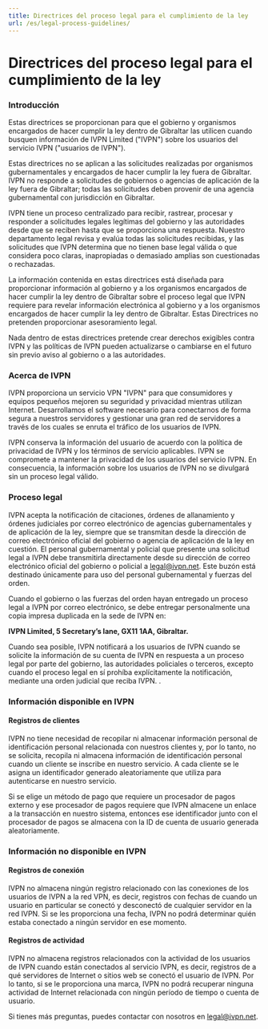 ```yaml
---
title: Directrices del proceso legal para el cumplimiento de la ley
url: /es/legal-process-guidelines/
---
```

# Directrices del proceso legal para el cumplimiento de la ley

### Introducción

Estas directrices se proporcionan para que el gobierno y organismos encargados de hacer cumplir la ley dentro de Gibraltar las utilicen cuando busquen información de IVPN Limited ("IVPN") sobre los usuarios del servicio IVPN ("usuarios de IVPN").

Estas directrices no se aplican a las solicitudes realizadas por organismos gubernamentales y encargados de hacer cumplir la ley fuera de Gibraltar. IVPN no responde a solicitudes de gobiernos o agencias de aplicación de la ley fuera de Gibraltar; todas las solicitudes deben provenir de una agencia gubernamental con jurisdicción en Gibraltar.

IVPN tiene un proceso centralizado para recibir, rastrear, procesar y responder a solicitudes legales legítimas del gobierno y las autoridades desde que se reciben hasta que se proporciona una respuesta. Nuestro departamento legal revisa y evalúa todas las solicitudes recibidas, y las solicitudes que IVPN determina que no tienen base legal válida o que considera poco claras, inapropiadas o demasiado amplias son cuestionadas o rechazadas.

La información contenida en estas directrices está diseñada para proporcionar información al gobierno y a los organismos encargados de hacer cumplir la ley dentro de Gibraltar sobre el proceso legal que IVPN requiere para revelar información electrónica al gobierno y a los organismos encargados de hacer cumplir la ley dentro de Gibraltar. Estas Directrices no pretenden proporcionar asesoramiento legal.

Nada dentro de estas directrices pretende crear derechos exigibles contra IVPN y las políticas de IVPN pueden actualizarse o cambiarse en el futuro sin previo aviso al gobierno o a las autoridades.

### Acerca de IVPN

IVPN proporciona un servicio VPN "IVPN" para que consumidores y equipos pequeños mejoren su seguridad y privacidad mientras utilizan Internet. Desarrollamos el software necesario para conectarnos de forma segura a nuestros servidores y gestionar una gran red de servidores a través de los cuales se enruta el tráfico de los usuarios de IVPN.

IVPN conserva la información del usuario de acuerdo con la política de privacidad de IVPN y los términos de servicio aplicables. IVPN se compromete a mantener la privacidad de los usuarios del servicio IVPN. En consecuencia, la información sobre los usuarios de IVPN no se divulgará sin un proceso legal válido.

### Proceso legal

IVPN acepta la notificación de citaciones, órdenes de allanamiento y órdenes judiciales por correo electrónico de agencias gubernamentales y de aplicación de la ley, siempre que se transmitan desde la dirección de correo electrónico oficial del gobierno o agencia de aplicación de la ley en cuestión. El personal gubernamental y policial que presente una solicitud legal a IVPN debe transmitirla directamente desde su dirección de correo electrónico oficial del gobierno o policial a [legal@ivpn.net](mailto:legal@ivpn.net). Este buzón está destinado únicamente para uso del personal gubernamental y fuerzas del orden.

Cuando el gobierno o las fuerzas del orden hayan entregado un proceso legal a IVPN por correo electrónico, se debe entregar personalmente una copia impresa duplicada en la sede de IVPN en:

**IVPN Limited, 5 Secretary’s lane, GX11 1AA, Gibraltar.**

Cuando sea posible, IVPN notificará a los usuarios de IVPN cuando se solicite la información de su cuenta de IVPN en respuesta a un proceso legal por parte del gobierno, las autoridades policiales o terceros, excepto cuando el proceso legal en sí prohíba explícitamente la notificación, mediante una orden judicial que reciba IVPN. .

### Información disponible en IVPN

#### Registros de clientes

IVPN no tiene necesidad de recopilar ni almacenar información personal de identificación personal relacionada con nuestros clientes y, por lo tanto, no se solicita, recopila ni almacena información de identificación personal cuando un cliente se inscribe en nuestro servicio. A cada cliente se le asigna un identificador generado aleatoriamente que utiliza para autenticarse en nuestro servicio.

Si se elige un método de pago que requiere un procesador de pagos externo y ese procesador de pagos requiere que IVPN almacene un enlace a la transacción en nuestro sistema, entonces ese identificador junto con el procesador de pagos se almacena con la ID de cuenta de usuario generada aleatoriamente.

### Información no disponible en IVPN

#### Registros de conexión

IVPN no almacena ningún registro relacionado con las conexiones de los usuarios de IVPN a la red VPN, es decir, registros con fechas de cuando un usuario en particular se conectó y desconectó de cualquier servidor en la red IVPN. Si se les proporciona una fecha, IVPN no podrá determinar quién estaba conectado a ningún servidor en ese momento.

#### Registros de actividad

IVPN no almacena registros relacionados con la actividad de los usuarios de IVPN cuando están conectados al servicio IVPN, es decir, registros de a qué servidores de Internet o sitios web se conectó el usuario de IVPN. Por lo tanto, si se le proporciona una marca, IVPN no podrá recuperar ninguna actividad de Internet relacionada con ningún período de tiempo o cuenta de usuario.

Si tienes más preguntas, puedes contactar con nosotros en [legal@ivpn.net](mailto:legal@ivpn.net).


